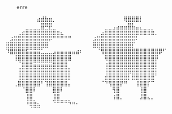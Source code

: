         erre

⠀⠀⠀⠀⠀⠀⠀⠀⣴⣾⣷⣶⡀⠀⠀⠀⠀⠀⠀⠀⠀⠀
⠀⠀⠀⠀⠀⠀⠀⠀⢿⣿⣿⣿⡇⠀⠀⠀⠀⠀⠀⠀⠀⠀
⠀⠀⠀⠀⠀⠀⠀⠀⠀⣿⠿⡿⠀⠀⠀⠀⠀⠀⠀⠀⠀⠀
⠀⠀⠀⠀⠀⢀⣠⣤⣤⣿⣧⣀⡀⠀⠀⠀⠀⠀⠀⠀⠀⠀
⠀⠀⠀⢀⣴⣿⣿⣿⣿⣿⣿⣿⣿⣶⣄⠀⠀⠀⠀⠀⠀⠀
⠀⠀⣠⣿⣿⣿⣿⣿⣿⣿⣿⣿⣿⣿⣿⣷⡀⠀⠀⠀⠀⠀
⠀⣰⣿⣿⣿⣿⣿⣿⣿⣿⣿⡿⠛⠛⠛⠛⠛⠀⠀⠀⠀⠀
⣰⣿⣿⣿⣿⣿⣿⣿⣿⣿⣿⠇⠀⠀⠀⠀⠀⠀⠀⠀⠀⠀
⣿⣿⣿⣿⣿⣿⣿⣿⣿⣿⣿⠀⠀⠀⠀⠀⠀⠀⠀⠀⠀⠀
⣿⣿⣿⣿⣿⣿⣿⣿⣿⣿⡏⠀⠀⠀⠀⠀⠀⠀⠀⠀⠀⠀
⠹⣿⣿⣿⣿⣯⣭⣭⣭⣁⣀⣀⣠⣤⣤⣤⣤⣤⣴⠆⠀⠀
⠀⠈⢻⣿⣿⣿⣿⣿⣿⣿⣿⣿⣿⣿⣿⣿⣿⡿⠋⠀⠀⠀
⠀⠀⢸⣿⣿⣿⣿⣿⣿⣿⣿⣿⣿⣿⣿⣿⣿⠀⠀⠀⠀⠀
⠀⠀⠀⢿⣿⣿⣿⣿⣿⣿⣿⣿⣿⣿⣿⣿⡿⠀⠀⠀⠀⠀
⠀⠀⠀⠈⣿⣿⣿⣭⣭⣭⣭⣭⣿⣿⣿⣿⠀⠀⠀⠀⠀⠀
⠀⠀⠀⢰⣿⣿⣿⣿⣿⣿⣿⣿⣿⣿⣿⣿⡇⠀⠀⠀⠀⠀
⠀⠀⠀⢸⣿⣿⣿⣿⣿⣿⣿⣿⣿⣿⣿⣿⡇⠀⠀⠀⠀⠀
⠀⠀⠀⢸⣿⣿⣿⣿⣿⣿⣿⣿⣿⣿⣿⣿⡇⠀⠀⠀⠀⠀
⠀⠀⠀⢸⣿⣿⣿⣿⣿⣿⣿⣿⣿⣿⣿⣿⡇⠀⠀⠀⠀⠀
⠀⠀⠀⣾⣿⣿⣿⣿⣿⡇⣿⣿⣿⣿⣿⣿⠁⠀⠀⠀⠀⠀
⠀⠀⢀⣿⣿⣿⣿⣿⣿⠃⢹⣿⣿⣿⣿⣿⡄⠀⠀⠀⠀⠀
⠀⠀⠈⠙⢻⣿⣿⡟⠛⠀⠀⢸⣿⣿⡏⠉⠀⠀⠀⠀⠀⠀
⠀⠀⠀⠀⠈⣿⣿⠇⠀⠀⠀⠀⣿⣿⠇⠀⠀⠀⠀⠀⠀⠀
⠀⠀⠀⠀⠀⢻⣿⠀⠀⠀⠀⠀⢸⣿⠀⠀⠀⠀⠀⠀⠀⠀
⠀⠀⠀⠀⠀⢸⣿⠀⠀⠀⠀⠀⢸⣿⠀⠀⠀⠀⠀⠀⠀⠀
⠀⠀⠀⠀⠀⢰⣿⡀⠀⠀⠀⠀⣸⣿⣄⡀⠀⠀⠀⠀⠀⠀
⠀⠀⠀⠀⠀⠸⣿⣷⣄⠀⠀⠀⠙⠛⠛⠛⠳⠶⠄⠀⠀⠀
⠀⠀⠀⠀⠀⠀⠈⠉⠉⠀⠀⠀⠀⠀⠀⠀⠀⠀⠀⠀⠀⠀⠀⠀⠀⠀⠀⠀⠀⠀⠀⠀⠀⠀⠀⠀⠀⠀⠀⠀⠀⠀⠀⠀⠀
